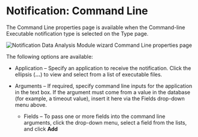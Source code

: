 # Notification: Command Line

The Command Line properties page is available when the Command-line Executable notification type is
selected on the Type page.

![Notification Data Analysis Module wizard Command Line properties page](/img/product_docs/accessanalyzer/admin/analysis/notification/commandline.webp)

The following options are available:

- Application – Specify an application to receive the notification. Click the ellipsis (**…**) to
  view and select from a list of executable files.
- Arguments – If required, specify command line inputs for the application in the text box. If the
  argument must come from a value in the database (for example, a timeout value), insert it here via
  the Fields drop-down menu above.

  - Fields – To pass one or more fields into the command line arguments, click the drop-down menu,
    select a field from the lists, and click **Add**

